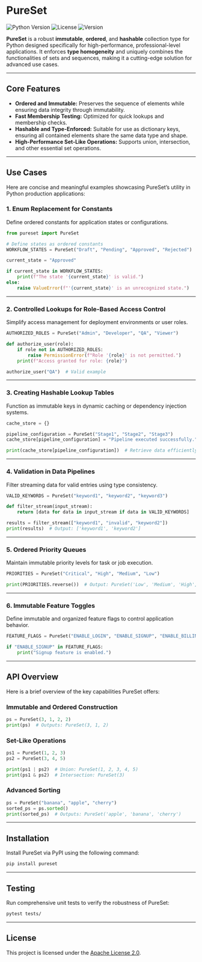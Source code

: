# **PureSet**

![Python Version](https://img.shields.io/badge/Python-3.7+-blue.svg)
![License](https://img.shields.io/badge/License-Apache%202.0-green.svg)
![Version](https://img.shields.io/badge/Version-1.0.250702.0-brightgreen.svg)

**PureSet** is a robust **immutable**, **ordered**, and **hashable** collection type for Python designed specifically for high-performance, professional-level applications. It enforces **type homogeneity** and uniquely combines the functionalities of sets and sequences, making it a cutting-edge solution for advanced use cases.

---

## **Core Features**
- **Ordered and Immutable:** Preserves the sequence of elements while ensuring data integrity through immutability.
- **Fast Membership Testing:** Optimized for quick lookups and membership checks.
- **Hashable and Type-Enforced:** Suitable for use as dictionary keys, ensuring all contained elements share the same data type and shape.
- **High-Performance Set-Like Operations:** Supports union, intersection, and other essential set operations.
---

## **Use Cases**
Here are concise and meaningful examples showcasing PureSet’s utility in Python production applications:

### **1. Enum Replacement for Constants**
Define ordered constants for application states or configurations.
```python
from pureset import PureSet

# Define states as ordered constants
WORKFLOW_STATES = PureSet("Draft", "Pending", "Approved", "Rejected")

current_state = "Approved"

if current_state in WORKFLOW_STATES:
    print(f"The state '{current_state}' is valid.")
else:
    raise ValueError(f"'{current_state}' is an unrecognized state.")
```
---

### **2. Controlled Lookups for Role-Based Access Control**
Simplify access management for deployment environments or user roles.
```python
AUTHORIZED_ROLES = PureSet("Admin", "Developer", "QA", "Viewer")

def authorize_user(role):
    if role not in AUTHORIZED_ROLES:
        raise PermissionError(f"Role '{role}' is not permitted.")
    print(f"Access granted for role: {role}")

authorize_user("QA")  # Valid example
```
---

### **3. Creating Hashable Lookup Tables**
Function as immutable keys in dynamic caching or dependency injection systems.
```python
cache_store = {}

pipeline_configuration = PureSet("Stage1", "Stage2", "Stage3")
cache_store[pipeline_configuration] = "Pipeline executed successfully."

print(cache_store[pipeline_configuration])  # Retrieve data efficiently
```
---

### **4. Validation in Data Pipelines**
Filter streaming data for valid entries using type consistency.
```python
VALID_KEYWORDS = PureSet("keyword1", "keyword2", "keyword3")

def filter_stream(input_stream):
    return [data for data in input_stream if data in VALID_KEYWORDS]

results = filter_stream(["keyword1", "invalid", "keyword2"])
print(results)  # Output: ['keyword1', 'keyword2']
```
---

### **5. Ordered Priority Queues**
Maintain immutable priority levels for task or job execution.
```python
PRIORITIES = PureSet("Critical", "High", "Medium", "Low")

print(PRIORITIES.reverse())  # Output: PureSet('Low', 'Medium', 'High', 'Critical')
```
---

### **6. Immutable Feature Toggles**
Define immutable and organized feature flags to control application behavior.

```python
FEATURE_FLAGS = PureSet("ENABLE_LOGIN", "ENABLE_SIGNUP", "ENABLE_BILLING")

if "ENABLE_SIGNUP" in FEATURE_FLAGS:
    print("Signup feature is enabled.")
```
---

## **API Overview**
Here is a brief overview of the key capabilities PureSet offers:

### **Immutable and Ordered Construction**
```python
ps = PureSet(3, 1, 2, 2)
print(ps)  # Outputs: PureSet(3, 1, 2)
```

### **Set-Like Operations**
```python
ps1 = PureSet(1, 2, 3)
ps2 = PureSet(3, 4, 5)

print(ps1 | ps2)  # Union: PureSet(1, 2, 3, 4, 5)
print(ps1 & ps2)  # Intersection: PureSet(3)
```

### **Advanced Sorting**
```python
ps = PureSet("banana", "apple", "cherry")
sorted_ps = ps.sorted()
print(sorted_ps)  # Outputs: PureSet('apple', 'banana', 'cherry')
```
---

## **Installation**
Install PureSet via PyPI using the following command:

```bash
pip install pureset
```
---

## **Testing**
Run comprehensive unit tests to verify the robustness of PureSet:

```bash
pytest tests/
```
---

## **License**
This project is licensed under the [Apache License 2.0](LICENSE).
